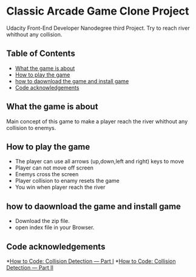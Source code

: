 # Classic Arcade Game Clone Project
Udacity Front-End Developer Nanodegree third Project. Try to reach river whithout any collision.

## Table of Contents

- [What the game is about](#Whatthegameisabout)
- [How to play the game](#Howtoplaythegame)
- [how to daownload the game and install game](#howtodaownloadthegameandinstallgame)
- [Code acknowledgements](#Codeacknowledgements)


## What the game is about

Main concept of this game to make a player reach the river whithout any collision to enemys.

## How to play the game


* The player can use all arrows (up,down,left and right) keys to move
* Player can not move off screen
* Enemys cross the screen
* Player collision to enamy resets the game
* You win when player reach the river


## how to daownload the game and install game

* Download the zip file.
* open index file in your Browser.

## Code acknowledgements

*[How to Code: Collision Detection — Part I](#https://www.youtube.com/watch?v=XYzA_kPWyJ8)
*[How to Code: Collision Detection — Part II](#https://www.youtube.com/watch?v=789weryntzM)
